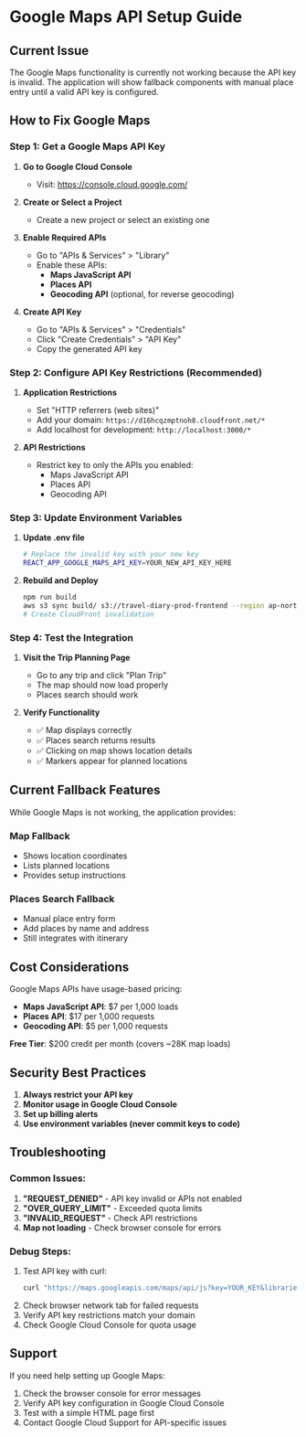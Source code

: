 # Google Maps API Setup Guide

## Current Issue
The Google Maps functionality is currently not working because the API key is invalid. The application will show fallback components with manual place entry until a valid API key is configured.

## How to Fix Google Maps

### Step 1: Get a Google Maps API Key

1. **Go to Google Cloud Console**
   - Visit: https://console.cloud.google.com/

2. **Create or Select a Project**
   - Create a new project or select an existing one

3. **Enable Required APIs**
   - Go to "APIs & Services" > "Library"
   - Enable these APIs:
     - **Maps JavaScript API**
     - **Places API**
     - **Geocoding API** (optional, for reverse geocoding)

4. **Create API Key**
   - Go to "APIs & Services" > "Credentials"
   - Click "Create Credentials" > "API Key"
   - Copy the generated API key

### Step 2: Configure API Key Restrictions (Recommended)

1. **Application Restrictions**
   - Set "HTTP referrers (web sites)"
   - Add your domain: `https://d16hcqzmptnoh8.cloudfront.net/*`
   - Add localhost for development: `http://localhost:3000/*`

2. **API Restrictions**
   - Restrict key to only the APIs you enabled:
     - Maps JavaScript API
     - Places API
     - Geocoding API

### Step 3: Update Environment Variables

1. **Update .env file**
   ```bash
   # Replace the invalid key with your new key
   REACT_APP_GOOGLE_MAPS_API_KEY=YOUR_NEW_API_KEY_HERE
   ```

2. **Rebuild and Deploy**
   ```bash
   npm run build
   aws s3 sync build/ s3://travel-diary-prod-frontend --region ap-northeast-1 --delete
   # Create CloudFront invalidation
   ```

### Step 4: Test the Integration

1. **Visit the Trip Planning Page**
   - Go to any trip and click "Plan Trip"
   - The map should now load properly
   - Places search should work

2. **Verify Functionality**
   - ✅ Map displays correctly
   - ✅ Places search returns results
   - ✅ Clicking on map shows location details
   - ✅ Markers appear for planned locations

## Current Fallback Features

While Google Maps is not working, the application provides:

### Map Fallback
- Shows location coordinates
- Lists planned locations
- Provides setup instructions

### Places Search Fallback
- Manual place entry form
- Add places by name and address
- Still integrates with itinerary

## Cost Considerations

Google Maps APIs have usage-based pricing:
- **Maps JavaScript API**: $7 per 1,000 loads
- **Places API**: $17 per 1,000 requests
- **Geocoding API**: $5 per 1,000 requests

**Free Tier**: $200 credit per month (covers ~28K map loads)

## Security Best Practices

1. **Always restrict your API key**
2. **Monitor usage in Google Cloud Console**
3. **Set up billing alerts**
4. **Use environment variables (never commit keys to code)**

## Troubleshooting

### Common Issues:
1. **"REQUEST_DENIED"** - API key invalid or APIs not enabled
2. **"OVER_QUERY_LIMIT"** - Exceeded quota limits
3. **"INVALID_REQUEST"** - Check API restrictions
4. **Map not loading** - Check browser console for errors

### Debug Steps:
1. Test API key with curl:
   ```bash
   curl "https://maps.googleapis.com/maps/api/js?key=YOUR_KEY&libraries=places"
   ```
2. Check browser network tab for failed requests
3. Verify API key restrictions match your domain
4. Check Google Cloud Console for quota usage

## Support

If you need help setting up Google Maps:
1. Check the browser console for error messages
2. Verify API key configuration in Google Cloud Console
3. Test with a simple HTML page first
4. Contact Google Cloud Support for API-specific issues

